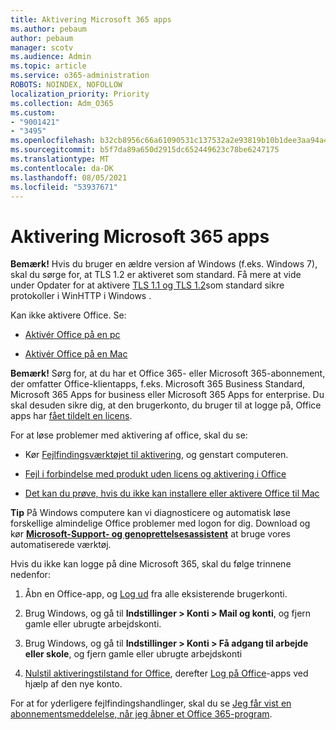```yaml
---
title: Aktivering Microsoft 365 apps
ms.author: pebaum
author: pebaum
manager: scotv
ms.audience: Admin
ms.topic: article
ms.service: o365-administration
ROBOTS: NOINDEX, NOFOLLOW
localization_priority: Priority
ms.collection: Adm_O365
ms.custom:
- "9001421"
- "3495"
ms.openlocfilehash: b32cb8956c66a61090531c137532a2e93819b10b1dee3aa94a429e4d94844451
ms.sourcegitcommit: b5f7da89a650d2915dc652449623c78be6247175
ms.translationtype: MT
ms.contentlocale: da-DK
ms.lasthandoff: 08/05/2021
ms.locfileid: "53937671"
---
```

# <a name="activating-microsoft-365-apps"></a>Aktivering Microsoft 365 apps

**Bemærk!** Hvis du bruger en ældre version af Windows (f.eks. Windows 7), skal du sørge for, at TLS 1.2 er aktiveret som standard. Få mere at vide under Opdater for at aktivere [TLS 1.1 og TLS 1.2](https://support.microsoft.com/topic/update-to-enable-tls-1-1-and-tls-1-2-as-default-secure-protocols-in-winhttp-in-windows-c4bd73d2-31d7-761e-0178-11268bb10392)som standard sikre protokoller i WinHTTP i Windows .

Kan ikke aktivere Office. Se:

- [Aktivér Office på en pc](https://support.office.com/article/activate-office-5bd38f38-db92-448b-a982-ad170b1e187e) 

- [Aktivér Office på en Mac](https://support.office.com/article/activate-office-for-mac-7f6646b1-bb14-422a-9ad4-a53410fcefb2)

**Bemærk!**  Sørg for, at du har et Office 365- [](https://support.office.com/article/28cbc8cf-1332-4f04-9123-9b660abb629e)eller Microsoft 365-abonnement, der omfatter Office-klientapps, f.eks. Microsoft 365 Business Standard, Microsoft 365 Apps for business eller Microsoft 365 Apps for enterprise. Du skal desuden sikre dig, at den brugerkonto, du bruger til at logge på, Office apps har [fået tildelt en licens](/microsoft-365/admin/manage/assign-licenses-to-users).

For at løse problemer med aktivering af office, skal du se:

- Kør [Fejlfindingsværktøjet til aktivering](https://aka.ms/SARA-OfficeActivation-Alchemy), og genstart computeren.
- [Fejl i forbindelse med produkt uden licens og aktivering i Office](https://support.office.com/article/unlicensed-product-and-activation-errors-in-office-0d23d3c0-c19c-4b2f-9845-5344fedc4380)

- [Det kan du prøve, hvis du ikke kan installere eller aktivere Office til Mac](https://support.office.com/article/what-to-try-if-you-can-t-install-or-activate-office-for-mac-5efba2b4-b1e6-4e5f-bf3c-6ab945d03dea)

**Tip** På Windows computere kan vi diagnosticere og automatisk løse forskellige almindelige Office problemer med logon for dig. Download og kør **[Microsoft-Support- og genoprettelsesassistent](https://aka.ms/SaRA-OfficeSignInScenario)** at bruge vores automatiserede værktøj.

Hvis du ikke kan logge på dine Microsoft 365, skal du følge trinnene nedenfor:

1. Åbn en Office-app, og [Log ud](https://go.microsoft.com/fwlink/?linkid=2114082) fra alle eksisterende brugerkonti.

2. Brug Windows, og gå til **Indstillinger > Konti > Mail og konti**, og fjern gamle eller ubrugte arbejdskonti.

3. Brug Windows, og gå til **Indstillinger > Konti > Få adgang til arbejde eller skole**, og fjern gamle eller ubrugte arbejdskonti

4. [Nulstil aktiveringstilstand for Office](/office365/troubleshoot/activation/reset-office-365-proplus-activation-state), derefter [Log på Office](https://support.office.com/article/sign-in-to-office-b9582171-fd1f-4284-9846-bdd72bb28426)-apps ved hjælp af den nye konto.

For at for yderligere fejlfindingshandlinger, skal du se [Jeg får vist en abonnementsmeddelelse, når jeg åbner et Office 365-program](https://support.office.com/article/a-subscription-notice-appears-when-i-open-an-office-365-application-4cabe32c-f594-4c0e-9191-3d3ade10cceb).
